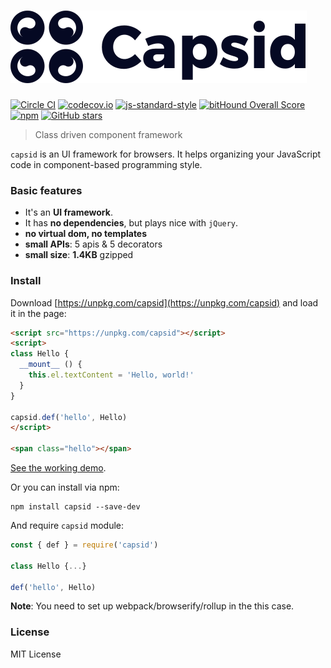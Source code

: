 # <img src="asset/capsid.svg" />

[![Circle CI](https://circleci.com/gh/capsidjs/capsid.svg?style=svg)](https://circleci.com/gh/capsidjs/capsid)
[![codecov.io](https://codecov.io/github/capsidjs/capsid/coverage.svg?branch=master)](https://codecov.io/github/capsidjs/capsid?branch=master)
[![js-standard-style](https://img.shields.io/badge/code%20style-standard-brightgreen.svg)](http://standardjs.com/)
[![bitHound Overall Score](https://www.bithound.io/github/capsidjs/capsid/badges/score.svg)](https://www.bithound.io/github/capsidjs/capsid)
[![npm](https://img.shields.io/npm/v/capsid.svg)](https://npm.im/capsid)
[![GitHub stars](https://img.shields.io/github/stars/capsidjs/capsid.svg?style=social&label=Star)](https://github.com/capsidjs/capsid)

> Class driven component framework

`capsid` is an UI framework for browsers. It helps organizing your JavaScript code in component-based programming style.

### Basic features

- It's an **UI framework**.
- It has **no dependencies**, but plays nice with `jQuery`.
- **no virtual dom, no templates**
- **small APIs**: 5 apis & 5 decorators
- **small size**: **1.4KB** gzipped

### Install

Download [https://unpkg.com/capsid](https://unpkg.com/capsid) and load it in the page:

```html
<script src="https://unpkg.com/capsid"></script>
<script>
class Hello {
  __mount__ () {
    this.el.textContent = 'Hello, world!'
  }
}

capsid.def('hello', Hello)
</script>

<span class="hello"></span>
```

[See the working demo](https://codepen.io/kt3k/pen/MmYxBB?editors=1010).

Or you can install via npm:

    npm install capsid --save-dev

And require `capsid` module:

```js
const { def } = require('capsid')

class Hello {...}

def('hello', Hello)
```

**Note**: You need to set up webpack/browserify/rollup in the this case.

### License

MIT License
